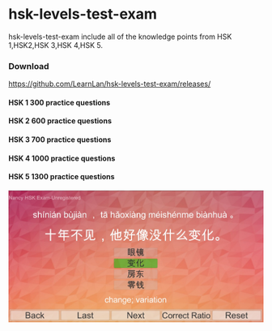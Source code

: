 # hsk-levels-test-exam
hsk-levels-test-exam include all of the knowledge points from HSK 1,HSK2,HSK 3,HSK 4,HSK 5.
### Download
https://github.com/LearnLan/hsk-levels-test-exam/releases/
#### HSK 1 300 practice questions
#### HSK 2 600 practice questions
#### HSK 3 700 practice questions
#### HSK 4 1000 practice questions
#### HSK 5 1300 practice questions
<img src="1.JPG">
